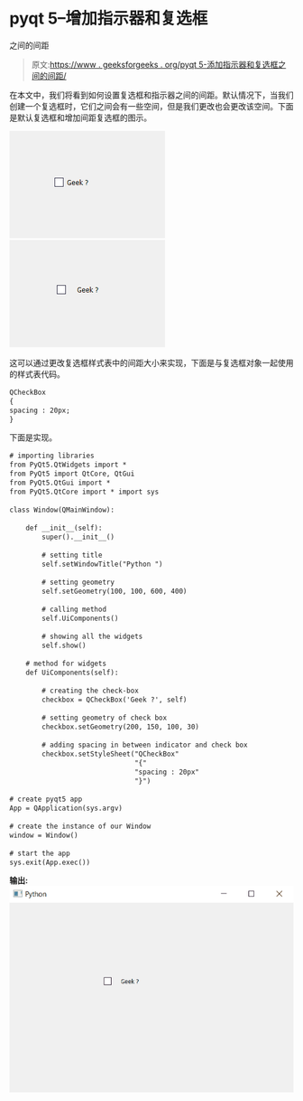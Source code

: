 # pyqt 5–增加指示器和复选框

之间的间距

> 原文:[https://www . geeksforgeeks . org/pyqt 5-添加指示器和复选框之间的间距/](https://www.geeksforgeeks.org/pyqt5-add-spacing-between-indicator-and-check-box/)

在本文中，我们将看到如何设置复选框和指示器之间的间距。默认情况下，当我们创建一个复选框时，它们之间会有一些空间，但是我们更改也会更改该空间。下面是默认复选框和增加间距复选框的图示。

![](img/bede928cb7872934dce940951c1efcbc.png) ![](img/7e3619a7218142bee44e7662b4a416fe.png)

这可以通过更改复选框样式表中的间距大小来实现，下面是与复选框对象一起使用的样式表代码。

```
QCheckBox
{
spacing : 20px;
}

```

下面是实现。

```
# importing libraries
from PyQt5.QtWidgets import * 
from PyQt5 import QtCore, QtGui
from PyQt5.QtGui import * 
from PyQt5.QtCore import * import sys

class Window(QMainWindow):

    def __init__(self):
        super().__init__()

        # setting title
        self.setWindowTitle("Python ")

        # setting geometry
        self.setGeometry(100, 100, 600, 400)

        # calling method
        self.UiComponents()

        # showing all the widgets
        self.show()

    # method for widgets
    def UiComponents(self):

        # creating the check-box
        checkbox = QCheckBox('Geek ?', self)

        # setting geometry of check box
        checkbox.setGeometry(200, 150, 100, 30)

        # adding spacing in between indicator and check box
        checkbox.setStyleSheet("QCheckBox"
                               "{"
                               "spacing : 20px"
                               "}")

# create pyqt5 app
App = QApplication(sys.argv)

# create the instance of our Window
window = Window()

# start the app
sys.exit(App.exec())
```

**输出:**
![](img/397804bd9729a9952b8e74c18b1bee36.png)